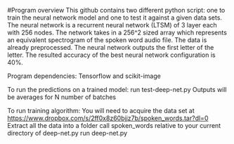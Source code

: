 #Program overview
This github contains two different python script: one to train the neural network model and one to test it against a given data sets.
The neural network is a recurrent neural network (LTSM) of 3 layer each with 256 nodes.
The network takes in a 256^2 sized array which represents an equivalent spectrogram of the spoken word audio file. The data is already preprocessed.
The neural network outputs the first letter of the letter. The resulted accuracy of the best neural network configuration is 40%.


Program dependencies: Tensorflow and scikit-image

To run the predictions on a trained model: run test-deep-net.py
	Outputs will be averages for N number of batches
	
To run training algorithm:
	You will need to acquire the data set at https://www.dropbox.com/s/2ff0x8z60bjjz7b/spoken_words.tar?dl=0
	Extract all the data into a folder call spoken_words relative to your current directory of deep-net.py
	run deep-net.py